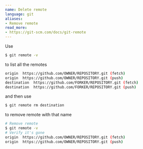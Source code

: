 ```yaml
---
name: Delete remote
language: git
aliases:
- Remove remote
read_more:
- https://git-scm.com/docs/git-remote
---
```

Use

```bash
$ git remote -v
```

to list all the remotes

```bash
origin  https://github.com/OWNER/REPOSITORY.git (fetch)
origin  https://github.com/OWNER/REPOSITORY.git (push)
destination  https://github.com/FORKER/REPOSITORY.git (fetch)
destination  https://github.com/FORKER/REPOSITORY.git (push)
```

and then use

```bash
$ git remote rm destination
```

to remove remote with that name

```bash
# Remove remote
$ git remote -v
# Verify it's gone
origin  https://github.com/OWNER/REPOSITORY.git (fetch)
origin  https://github.com/OWNER/REPOSITORY.git (push)
```

